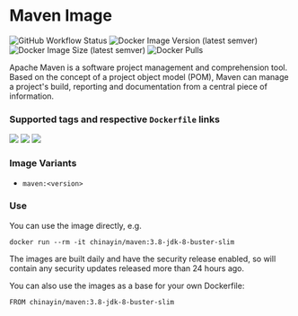 Maven Image
=================

![GitHub Workflow Status](https://img.shields.io/github/workflow/status/chinayin-docker/maven/Docker%20Image%20CI)
![Docker Image Version (latest semver)](https://img.shields.io/docker/v/chinayin/maven?sort=semver)
![Docker Image Size (latest semver)](https://img.shields.io/docker/image-size/chinayin/maven?sort=semver)
![Docker Pulls](https://img.shields.io/docker/pulls/chinayin/maven)

Apache Maven is a software project management and comprehension tool. Based on the concept of a project object model (POM), Maven can manage a project's build, reporting and documentation from a central piece of information.

### Supported tags and respective `Dockerfile` links

![](https://img.shields.io/docker/v/chinayin/maven/3.8-jdk-8-buster-slim)
![](https://img.shields.io/docker/v/chinayin/maven/3.8-jdk-11-buster-slim)
![](https://img.shields.io/docker/v/chinayin/maven/3.8-jdk-16-buster-slim)

### Image Variants

- `maven:<version>`

### Use

You can use the image directly, e.g.

```
docker run --rm -it chinayin/maven:3.8-jdk-8-buster-slim
```

The images are built daily and have the security release enabled, so will contain any security updates released more
than 24 hours ago.

You can also use the images as a base for your own Dockerfile:

```
FROM chinayin/maven:3.8-jdk-8-buster-slim
```
